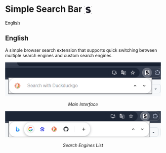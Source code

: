 # Simple Search Bar <img src="ttt.png" width="24" height="24" style="vertical-align: middle;">

[English](#english)

<h2 id="english">English</h2>

A simple browser search extension that supports quick switching between multiple search engines and custom search engines. 

<div align="center">
  <img src="i.png" alt="Main Interface" width="600">
  <p><em>Main Interface</em></p>
</div>

<div align="center">
  <img src="image.png" alt="Search Engines List" width="600">
  <p><em>Search Engines List</em></p>
</div>






